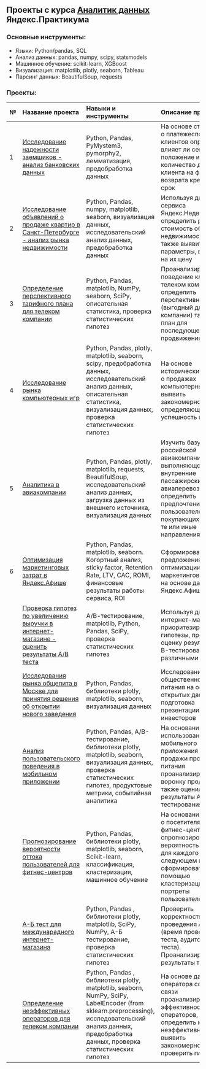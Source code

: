 ## Проекты с курса [Аналитик данных](https://praktikum.yandex.ru/data-analyst/) Яндекс.Практикума

### Основные инструменты:
- Языки: Python/pandas, SQL
- Анализ данных: pandas, numpy, scipy, statsmodels
- Машинное обучение: scikit-learn, XGBoost
- Визуализация: matplotlib, plotly, seaborn, Tableau
- Парсинг данных: BeautifulSoup, requests

### Проекты:
| **№** | **Название проекта** | **Навыки и инструменты** | **Описание проекта**|
|:-|:----|:----|:----------|
| 1 | [Исследование надежности заемщиков - анализ банковских данных](https://github.com/nefella/yandex_praktikum_data_analyst/blob/main/01_reliability_of_borrowers.ipynb) |Python, Pandas, PyMystem3, pymorphy2, лемматизация, предобработка данных| На основе статистики о платежеспособности клиентов определить влияет ли семейное положение и количество детей клиента на факт возврата кредита в срок |  
| 2 | [Исследование объявлений о продаже квартир в Санкт-Петербурге - анализ рынка недвижимости](https://github.com/nefella/yandex_praktikum_data_analyst/blob/main/02_real_estate_market.ipynb) |Python, Pandas, numpy, matplotlib, seaborn, визуализация данных, исследовательский анализ данных, предобработка данных | Используя данные сервиса Яндекс.Недвижимость, определить рыночную стоимость объектов недвижимости, а также выявить параметры, влияющие на их цену |
| 3 | [Определение перспективного тарифного плана для телеком компании](https://github.com/nefella/yandex_praktikum_data_analyst/blob/main/03_promising_tariff_plan.ipynb) |Python, Pandas, matplotlib, NumPy, seaborn, SciPy, описательная статистика, проверка статистических гипотез | Проанализировать поведение клиентов телеком компании и определить перспективный (выгодный для компании) тарифный план для последующего его продвижения|
| 4 | [Исследование рынка компьютерных игр](https://github.com/nefella/yandex_praktikum_data_analyst/blob/main/04_gaming_market_research.ipynb) | Python, Pandas, plotly, matplotlib, seaborn, scipy, предобработка данных, исследовательский анализ данных, описательная статистика, визуализация данных, проверка статистических гипотез | На основе исторических данных о продажах компьютерных игр выявить закономерности, определяющие успешность игры |
| 5 | [Аналитика в авиакомпании](https://github.com/nefella/yandex_praktikum_data_analyst/blob/main/05_airline_analytics.ipynb) | Python, Pandas, plotly, matplotlib, requests, BeautifulSoup, исследовательский анализ данных, загрузка данных из внешнего источника, визуализация данных | Изучить базу данных российской авиакомпании, выполняющей внутренние пассажирские авиаперевозки, и определить предпочтения пользователей, покупающих билеты на те или иные направления |
| 6 | [Оптимизация маркетинговых затрат в Яндекс.Афише](https://github.com/nefella/yandex_praktikum_data_analyst/blob/main/06_analytics_in_Yandex_Afisha.ipynb) | Python, Pandas, matplotlib, seaborn. Когортный анализ, sticky factor, Retention Rate, LTV, САС, ROMI, финансовые результаты работы сервиса, ROI | Сформировать предложения по оптимизации маркетинговых затрат на основе данных от Яндекс.Афиши. |
|  | [Проверка гипотез по увеличению выручки в интернет-магазине - оценить результаты А/В теста](https://github.com) | А/В-тестирование, matplotlib, Python, Pandas, SciPy, проверка статистических гипотез | Используя данные интернет-магазина приоритезировать гипотезы, произвести оценку результатов А/В-тестирования различными методами  
|  | [Исследования рынка общепита в Москве для принятия решения об открытии нового заведения](https://github.com) | Python, Pandas, библиотеки plotly, matplotlib, seaborn, визуализация данных | Исследование рынка общественного питания на основе открытых данных, подготовка презентации для инвесторов
|  | [Анализ пользовательского поведения в мобильном приложении](https://github.com/) | Python, Pandas, А/В-тестирование, библиотеки plotly, matplotlib, seaborn, визуализация данных, проверка статистических гипотез, продуктовые метрики, событийная аналитика | На основании данных использования мобильного приложения для продажи продуктов питания проанализировала воронку продаж, а также оценила результаты А/А/В-тестирования |
|  | [Прогнозирование вероятности оттока пользователей для фитнес-центров](https://github.com/) | Python, Pandas, библиотеки plotly, matplotlib, seaborn, Scikit-learn, классификация, кластеризация, машинное обучение | На основании данных о посетителях сети фитнес-центров спрогнозировать вероятность оттока для каждого клиента в следующем месяце, сформировать с помощью кластеризации портреты пользователей |
|  | [А-Б тест для междунарадного интернет-магазина](https://github.com/) | Python, Pandas , библиотеки plotly, matplotlib, SciPy, NumPy, А-Б тестирование, проверка статистических гипотез| Проверить корректность проведения А-Б теста (время проведения теста, аудиторию теста). Проанализировать результаты теста.|
|  | [Определение неэффективных операторов для телеком компании](https://github.com/) | Python, Pandas , библиотеки plotly, matplotlib, seaborn, NumPy, SciPy, LabelEncoder (from sklearn.preprocessing), исследовательский анализ данных, предобработка данных, проверка статистических гипотез | На основе данных оператора сотовой связи проанализировать эффективность работы операторов, определить критерии неэффективности, выявить закономерности, проверить гипотезы. |  



